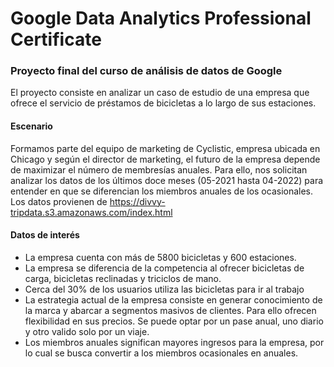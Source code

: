 # Google Data Analytics Professional Certificate

### Proyecto final del curso de análisis de datos de Google

El proyecto consiste en analizar un caso de estudio de una empresa que ofrece el servicio de préstamos de bicicletas a lo largo de sus estaciones.

#### Escenario

Formamos parte del equipo de marketing de Cyclistic, empresa ubicada en Chicago y según el director de marketing, el futuro de la empresa depende de maximizar el número de membresías anuales. Para ello, nos solicitan analizar los datos  de los últimos doce meses (05-2021 hasta 04-2022) para entender en que se diferencian los miembros anuales de los ocasionales. Los datos provienen de https://divvy-tripdata.s3.amazonaws.com/index.html

#### Datos de interés

- La empresa cuenta con más de 5800 bicicletas y 600 estaciones.
- La empresa se diferencia de la competencia al ofrecer bicicletas de carga, bicicletas reclinadas y triciclos de mano.
- Cerca del 30% de los usuarios utiliza las bicicletas para ir al trabajo
- La estrategia actual de la empresa consiste en generar conocimiento de la marca y abarcar a segmentos masivos de clientes. Para ello ofrecen flexibilidad en sus precios. Se puede optar por un pase anual, uno diario y otro valido solo por un viaje.
- Los miembros anuales significan mayores ingresos para la empresa, por lo cual se busca convertir a los miembros ocasionales en anuales.

